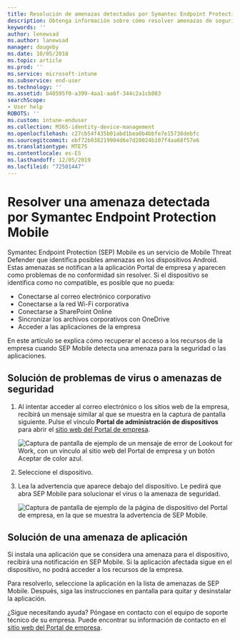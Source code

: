 ```yaml
---
title: Resolución de amenazas detectadas por Symantec Endpoint Protection Mobile para iOS | Microsoft Docs
description: Obtenga información sobre cómo resolver amenazas de seguridad, virus y amenazas de aplicación detectadas en el dispositivo iOS.
keywords: ''
author: lenewsad
ms.author: lanewsad
manager: dougeby
ms.date: 10/05/2018
ms.topic: article
ms.prod: ''
ms.service: microsoft-intune
ms.subservice: end-user
ms.technology: ''
ms.assetid: b40595f0-a399-4aa1-aa6f-344c2a1cb883
searchScope:
- User help
ROBOTS: ''
ms.custom: intune-enduser
ms.collection: M365-identity-device-management
ms.openlocfilehash: c27cb54f435b01abd1bea0b4bbfe7e15738debfc
ms.sourcegitcommit: ebf72b038219904d6e7d20024b107f4aa68f57e6
ms.translationtype: MTE75
ms.contentlocale: es-ES
ms.lasthandoff: 12/05/2019
ms.locfileid: "72501447"
---
```

# <a name="resolve-a-threat-found-by-symantec-endpoint-protection-mobile"></a>Resolver una amenaza detectada por Symantec Endpoint Protection Mobile

Symantec Endpoint Protection (SEP) Mobile es un servicio de Mobile Threat Defender que identifica posibles amenazas en los dispositivos Android. Estas amenazas se notifican a la aplicación Portal de empresa y aparecen como problemas de no conformidad sin resolver. Si el dispositivo se identifica como no compatible, es posible que no pueda:

* Conectarse al correo electrónico corporativo
* Conectarse a la red Wi-Fi corporativa
* Conectarse a SharePoint Online
* Sincronizar los archivos corporativos con OneDrive
* Acceder a las aplicaciones de la empresa

En este artículo se explica cómo recuperar el acceso a los recursos de la empresa cuando SEP Mobile detecta una amenaza para la seguridad o las aplicaciones.  

## <a name="troubleshoot-a-virus-or-security-threat"></a>Solución de problemas de virus o amenazas de seguridad

1. Al intentar acceder al correo electrónico o los sitios web de la empresa, recibirá un mensaje similar al que se muestra en la captura de pantalla siguiente. Pulse el vínculo **Portal de administración de dispositivos** para abrir el [sitio web del Portal de empresa](https://portal.manage.microsoft.com/devices).

    ![Captura de pantalla de ejemplo de un mensaje de error de Lookout for Work, con un vínculo al sitio web del Portal de empresa y un botón Aceptar de color azul.](./media/mtd-go-to-device-management-portal-android.png)  

2. Seleccione el dispositivo.  
3. Lea la advertencia que aparece debajo del dispositivo. Le pedirá que abra SEP Mobile para solucionar el virus o la amenaza de seguridad.    

    ![Captura de pantalla de ejemplo de la página de dispositivo del Portal de empresa, en la que se muestra la advertencia de SEP Mobile.](./media/CP-lookout-virus-banner-1808.png)

## <a name="troubleshoot-an-app-threat"></a>Solución de una amenaza de aplicación

Si instala una aplicación que se considera una amenaza para el dispositivo, recibirá una notificación en SEP Mobile. Si la aplicación afectada sigue en el dispositivo, no podrá acceder a los recursos de la empresa.  

Para resolverlo, seleccione la aplicación en la lista de amenazas de SEP Mobile. Después, siga las instrucciones en pantalla para quitar y desinstalar la aplicación.  

¿Sigue necesitando ayuda? Póngase en contacto con el equipo de soporte técnico de su empresa. Puede encontrar su información de contacto en el [sitio web del Portal de empresa](https://go.microsoft.com/fwlink/?linkid=2010980).   

